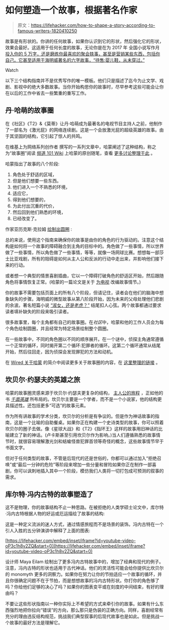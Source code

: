 # 如何塑造一个故事，根据著名作家

> 原文：<https://lifehacker.com/how-to-shape-a-story-according-to-famous-writers-1820410250>

故事是有形状的。你讲的任何故事，如果你认识到它的形状，然后强化它的形状，效果会最好。这适用于任何长度的故事，无论你是在为 2017 年 全国小说写作月 [投入你的 5 万字，还是磨练你最喜欢的聚会轶事，甚至是营销某些东西，包括你自己。它甚至适用于海明威著名的六字故事，“待售:婴儿鞋，从未穿过。”](https://lifehacker.com/whats-your-plan-for-nanowrimo-1820023495) 

Watch

以下三个结构指南并不是优秀写作的唯一模板。他们只是描述了迄今为止文学、戏剧、影视中的绝大多数故事。当你开始构思你的故事时，尽早参考这些可能会让你在以后的工作中省去一些繁重的重写工作。

## **丹·哈萌的故事圈**

在《社区》《T2》&《莫蒂》让丹·哈萌成为最著名的电视节目主持人之前，他制作了一部名为《激光屁》的网络连续剧。这是一个会放激光屁的超级英雄的故事。由于其坚固的结构，它引起了惊人的共鸣。

在维基上为网络系列创作者 撰写的一系列文章中，哈蒙阐述了这种结构，称之为“故事圈”阅读 [频道 101 Wiki](http://channel101.wikia.com/wiki/Story_Structure_101:_Super_Basic_Shit) 上哈蒙的原创随笔，查看 [更多讨论整理于此](http://patricklickman.com/storycircle/) 。

哈蒙指出了故事的八个阶段:

1.  角色处于舒适的区域，
2.  但是他们想要一些东西。
3.  他们进入一个不熟悉的环境，
4.  适应它，
5.  得到他们想要的，
6.  为此付出沉重的代价，
7.  然后回到他们熟悉的环境，
8.  已经改变了。

作家亚历克斯·克拉姆 [绘制出圆圈](http://www.ghostlittle.com/blog/testing-the-dan-harmon-story-circle) :

总的来说，使用这个指南来确保你的故事是由你的角色的行为驱动的。注意这个结构是如何将一个故事的障碍融合到主角的目标中的。角色做了一些事情，所以世界做了一些事情，所以角色做了一些事情，等等，就像一场网球比赛。想想每一部莎士比亚戏剧，所有的阻碍是如何从主人公和反派的行动中走出来，并影响他们接下来的行动。

或者想一个典型的情景喜剧插曲，它以一个障碍打破角色的舒适区开始，然后跟随角色将事情恢复正常。(哈蒙的一篇论文是关于 [为电视](http://channel101.wikia.com/wiki/Story_Structure_105:_How_TV_is_Different) 改编故事情节。)

你的故事不需要包括页面上的所有八个阶段，但请记住，读者会在他们的脑海中想象缺失的步骤。海明威的微型故事从第八阶段开始，因为未来的父母处理他们悲剧的余波。著名短篇小说 [“淑女，还是老虎？”](http://www.eastoftheweb.com/short-stories/UBooks/LadyTige.shtml) 结尾扣人心弦。两个故事都通过要求读者填补缺失的阶段来吸引读者。

很多故事里，每个主角都有自己的故事圈。在*社区*中，哈蒙和他的工作人员会为每个角色绘制圆圈，并且经常为特定场景绘制整个圆圈。

在一些故事中，不同的角色圈以不同的顺序展开。在一个谜中，侦探主角通常遵循一个正常的循环，同时揭开第二个循环:犯罪者的循环。这第二个循环通常从结尾开始，然后往回走，因为侦探会发现罪犯的方法和动机。

在 [Wired 关于哈蒙](https://www.wired.com/2011/09/mf_harmon/) 的简介中阅读更多关于故事圈的内容，在 [这里整理的链接](http://patricklickman.com/storycircle/) 。

## **坎贝尔·约瑟夫的英雄之旅**

哈蒙的故事圈灵感来源于坎贝尔·约瑟夫更复杂的结构， [主人公的旅程](http://www.thewritersjourney.com/hero's_journey.htm) ，正如他的书 [*千面英雄*](https://www.amazon.com/Thousand-Faces-Collected-Joseph-Campbell/dp/1577315936/?asc_campaign=InlineText&asc_refurl=https://lifehacker.com/how-to-shape-a-story-according-to-famous-writers-1820410250&asc_source=&tag=kinjalifehackerlink-20) 所布局的。坎贝尔主要是一个学者，而不是一个小说家，他的结构更具描述性。还包括更多“可选”的故事元素。

作为所有讲故事的学术分类，坎贝尔的分析是有争议的。但是作为神话故事的指南，这是一个比喻的自助餐桌。如果你正在构建一个史诗类型的故事，你可以照着坎贝尔的圈子去做。像《星球大战》和《T2》《指环王》这样的故事用旧神话的比喻建立了新的神话。(卢卡斯甚至引用坎贝尔作为影响。)当人们遵循熟悉的故事情节时，就很容易理解激光剑和蛞蝓怪兽犯罪首领等奇怪的概念，这些故事情节早于书面文字。

但对于任何类型的故事，不管是后现代的还是世俗的，你都可以通过加入“拒绝召唤”或“最后一分钟的危险”等阶段来增加一些分量和冒险如果你正在制作一部喜剧，你可以讽刺地插入其中一个阶段，模仿我们人类将一切打包成可预测的叙事的需求。

## **库尔特·冯内古特的故事塑造了**

这不是物理，你的故事结构不止一种思路。在被拒绝的人类学硕士论文中，库尔特·冯内古特根据人物的好运或厄运描绘了故事的结构:

这是一种定义流派的迷人方式，通过情感旅程而不是场景的装饰。冯内古特在一个引人入胜的五分钟演讲中解释了上面的图表:

 [https://lifehacker.com/embed/inset/iframe?id=youtube-video-oP3c1h8v2ZQ&start=0](https://lifehacker.com/embed/inset/iframe?id=youtube-video-oP3c1h8v2ZQ&start=0) 

设计师 Maya Eilam 绘制出了更多冯内古特故事中的，增加了经典和现代的例子。注意，冯内古特的形状也适用于古代神话。他们的灵活性可能会给你提供比坎贝尔的 monomyth 更多的洞察力。如果你在努力让你的节拍适应一个故事的循环，并且你很确定问题不在于节拍，而是想想故事的冯内古特形状。你打你的角色够了吗？你给他们足够的决心了吗？如果你的图表变平或在刻度的中间结束，有好的理由吗？

不要让这些形状指南以一种你实际上不希望的方式来牵引你的故事。如果有什么东西强烈地把你拉向“错误”的方向，那么那只是伪装的正确方向。同样，喜剧经常有充分的理由违反结构规范，挑战我们典型叙事的后现代故事也是如此。但是挑战一个故事的最好方法是理解它。